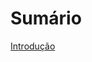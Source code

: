 # Sumário 
[Introdução](https://github.com/Marquezbertin/questionario/blob/mestre/Guia%20da%20Quest%C3%B5es/Capitulos/Exercicios%20resolvidos%20-%20Introdu%C3%A7%C3%A3o.md)

